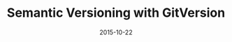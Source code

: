 ---
date: 2015-10-22
tags: post
name: Aberdeen Developers .Net User Group
url: http://www.aberdeendevelopers.co.uk/
type: meetup
title: Semantic Versioning with GitVersion
slides_url: http://www.slideshare.net/gep13/semantic-versioning-with-gitversion-take-2
recording_url: 
city: Edinburgh
country: United Kingdom
country_code: UK
language: English
---